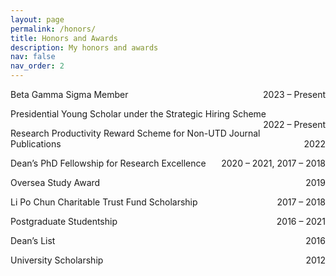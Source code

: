 ```yaml
---
layout: page
permalink: /honors/
title: Honors and Awards
description: My honors and awards
nav: false
nav_order: 2
---
```


Beta Gamma Sigma Member <float style="display:inline-block; float:right;">2023 – Present</float>

Presidential Young Scholar under the Strategic Hiring Scheme <float style="display:inline-block; float:right;">2022 – Present</float>

Research Productivity Reward Scheme for Non-UTD Journal Publications <float style="display:inline-block; float:right;">2022</float>

Dean’s PhD Fellowship for Research Excellence <float style="display:inline-block; float:right;">2020 – 2021, 2017 – 2018</float>

Oversea Study Award <float style="display:inline-block; float:right;">2019</float>

Li Po Chun Charitable Trust Fund Scholarship <float style="display:inline-block; float:right;">2017 – 2018</float>

Postgraduate Studentship <float style="display:inline-block; float:right;">2016 – 2021</float>

Dean’s List <float style="display:inline-block; float:right;">2016</float>

University Scholarship <float style="display:inline-block; float:right;">2012</float>
